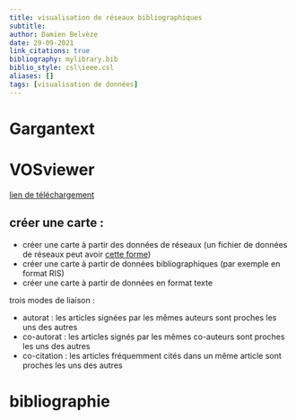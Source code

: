```yaml
---
title: visualisation de réseaux bibliographiques
subtitle: 
author: Damien Belvèze
date: 29-09-2021
link_citations: true
bibliography: mylibrary.bib
biblio_style: csl\ieee.csl
aliases: []
tags: [visualisation de données]
---
```


# Gargantext

# VOSviewer

[lien de téléchargement](https://www.vosviewer.com/download)

## créer une carte : 

- créer une carte à partir des données de réseaux (un fichier de données de réseaux peut avoir [cette forme](http://lbf-ehess.ens-lyon.fr/pages/img/images_carto/LBF_carto_ref_biblio.gexf))
- créer une carte à partir de données bibliographiques (par exemple en format RIS)
- créer une carte à partir de données en format texte

trois modes de liaison : 

- autorat : les articles signées par les mêmes auteurs sont proches les uns des autres
- co-autorat : les articles signés par les mêmes co-auteurs sont proches les uns des autres
- co-citation : les articles fréquemment cités dans un même article sont proches les uns des autres








# bibliographie

